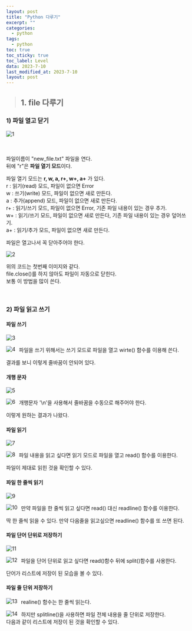 ```yaml
---
layout: post
title: "Python 다루기"
excerpt: ""
categories:
  - python
tags:
  - python
toc: true
toc_sticky: true
toc_label: Level
data: 2023-7-10
last_modified_at: 2023-7-10
layout: post
---
```


> ## 1.  file 다루기

### 1) 파일 열고 닫기


<img src="https://github.com/wjdgnsdl213/wjdgnsdl213.github.io/assets/75174129/d741748e-4465-4c33-bd9c-98fdbe895396" alt="1" style="float: left; margin-right: 10px;" /><br><br><br>

파일이름이 "new_file.txt" 파일을 연다.
<br>뒤에 "r"은 **파일 열기 모드**이다.

파일 열기 모드는 **r, w, a, r+, w+, a+** 가 있다.
<br>r : 읽기(read) 모드, 파일이 없으면 Error
<br>w : 쓰기(write) 모드, 파일이 없으면 새로 만든다.
<br>a : 추가(append) 모드, 파일이 없으면 새로 만든다.
<br>r+ : 읽기/쓰기 모드, 파일이 없으면 Error, 기존 파일 내용이 있는 경우 추가.
<br>w+ : 읽기/쓰기 모드, 파일이 없으면 새로 만든다, 기존 파일 내용이 있는 경우 덮어쓰기.
<br>a+ : 읽기/추가 모드, 파일이 없으면 새로 만든다.

파일은 열고나서 꼭 닫아주어야 한다.

<img src="https://github.com/wjdgnsdl213/wjdgnsdl213.github.io/assets/75174129/4f80c557-d8ae-4ec4-882f-1ab6c665f0a8" alt="2" style="float: left; margin-right: 10px;" /><br>

위의 코드는 첫번째 이미지와 같다.
<br>file.close()를 하지 않아도 파일이 자동으로 닫힌다.
<br>보통 이 방법을 많이 쓴다.

<br>

### 2) 파일 읽고 쓰기
#### 파일 쓰기
<img src="https://github.com/wjdgnsdl213/wjdgnsdl213.github.io/assets/75174129/dc4e7e7a-bc79-4daf-9d90-a7a70628fe90" alt="3" style="float: left; margin-right: 10px;" /><br>

파일을 쓰기 위해서는 쓰기 모드로 파일을 열고 wirte() 함수를 이용해 쓴다.
<img src="https://github.com/wjdgnsdl213/wjdgnsdl213.github.io/assets/75174129/bc2028c7-545a-47fb-ba75-a2f5f6d355f4" alt="4" style="float: left; margin-right: 10px;" /><br>

결과를 보니 이렇게 줄바꿈이 안되어 있다.

#### 개행 문자
<img src="https://github.com/wjdgnsdl213/wjdgnsdl213.github.io/assets/75174129/b6cf4fbf-388c-43df-8bce-0df768b728df" alt="5" style="float: left; margin-right: 10px;" /><br>

개행문자 '\n'을 사용해서 줄바꿈을 수동으로 해주어야 한다.
<img src="https://github.com/wjdgnsdl213/wjdgnsdl213.github.io/assets/75174129/b268808c-c010-431e-b8c4-6f358cc5e382" alt="6" style="float: left; margin-right: 10px;" /><br>

이렇게 원하는 결과가 나왔다.

#### 파일 읽기
<img src="https://github.com/wjdgnsdl213/wjdgnsdl213.github.io/assets/75174129/3f822f07-7221-4396-9b53-d512b9b98aed" alt="7" style="float: left; margin-right: 10px;" /><br>

파일 내용을 읽고 싶다면 읽기 모드로 파일을 열고 read() 함수를 이용한다.
<img src="https://github.com/wjdgnsdl213/wjdgnsdl213.github.io/assets/75174129/3a872ab9-6614-4ba9-8a9c-6a6603e7a47f" alt="8" style="float: left; margin-right: 10px;" /><br>

파일이 제대로 읽힌 것을 확인할 수 있다.

#### 파일 한 줄씩 읽기
<img src="https://github.com/wjdgnsdl213/wjdgnsdl213.github.io/assets/75174129/d2bc77c9-4efb-4c2d-ad72-f20427b97e7a" alt="9" style="float: left; margin-right: 10px;" /><br>

만약 파일을 한 줄씩 읽고 싶다면 read() 대신 readline() 함수를 이용한다.
<img src="https://github.com/wjdgnsdl213/wjdgnsdl213.github.io/assets/75174129/0edc4260-1dfb-4377-a5bc-cfcb9e76a353" alt="10" style="float: left; margin-right: 10px;" /><br>

딱 한 줄씩 읽을 수 있다. 만약 다음줄을 읽고싶으면 readline() 함수를 또 쓰면 된다.

#### 파일 단어 단위로 저장하기
<img src="https://github.com/wjdgnsdl213/wjdgnsdl213.github.io/assets/75174129/76209c9e-913d-49df-ba50-b26765ef0539" alt="11" style="float: left; margin-right: 10px;" /><br>

파일을 단어 단위로 읽고 싶다면 read()함수 뒤에 split()함수를 사용한다.
<img src="https://github.com/wjdgnsdl213/wjdgnsdl213.github.io/assets/75174129/3be7d03e-ccba-42d2-b224-6038f4a2edf5" alt="12" style="float: left; margin-right: 10px;" /><br>

단어가 리스트에 저장이 된 모습을 볼 수 있다.

#### 파일 줄 단위 저장하기
realine() 함수는 한 줄씩 읽는다. 
<img src="https://github.com/wjdgnsdl213/wjdgnsdl213.github.io/assets/75174129/6072f342-e743-48b1-96da-39767392a945" alt="13" style="float: left; margin-right: 10px;" /><br>

하지만 splitline()을 사용하면 파일 전체 내용을 줄 단위로 저장한다.
<img src="https://github.com/wjdgnsdl213/wjdgnsdl213.github.io/assets/75174129/eecdd1b7-bda2-4257-a54e-0203240656d0" alt="14" style="float: left; margin-right: 10px;" /><br>
다음과 같이 리스트에 저장이 된 것을 확인할 수 있다.
